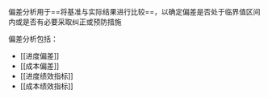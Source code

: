 偏差分析用于==将基准与实际结果进行比较==，以确定偏差是否处于临界值区间内或是否有必要采取纠正或预防措施

偏差分析包括：
+ [[进度偏差]]
+ [[成本偏差]]
+ [[进度绩效指标]]
+ [[成本绩效指标]]